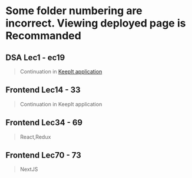 # Some folder numbering are incorrect. Viewing deployed page is Recommanded 

## DSA Lec1 - ec19
> Continuation in [KeepIt application](https://github.com/Sayantan-B-dev/SM_DSA_Sheriyans)

## Frontend Lec14 - 33 
> Continuation in KeepIt application

## Frontend Lec34 - 69
> React,Redux

## Frontend Lec70 - 73
> NextJS